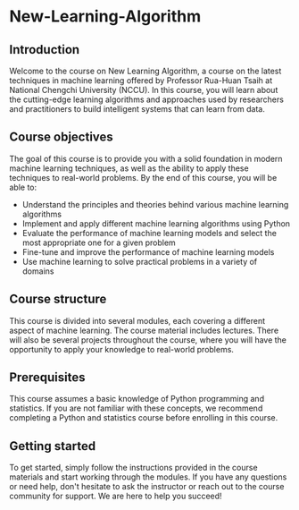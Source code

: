 # New-Learning-Algorithm

## Introduction
Welcome to the course on New Learning Algorithm, a course on the latest techniques in machine learning offered by Professor Rua-Huan Tsaih at National Chengchi University (NCCU). In this course, you will learn about the cutting-edge learning algorithms and approaches used by researchers and practitioners to build intelligent systems that can learn from data.

## Course objectives
The goal of this course is to provide you with a solid foundation in modern machine learning techniques, as well as the ability to apply these techniques to real-world problems. By the end of this course, you will be able to:

* Understand the principles and theories behind various machine learning algorithms
* Implement and apply different machine learning algorithms using Python
* Evaluate the performance of machine learning models and select the most appropriate one for a given problem
* Fine-tune and improve the performance of machine learning models
* Use machine learning to solve practical problems in a variety of domains

## Course structure
This course is divided into several modules, each covering a different aspect of machine learning. The course material includes lectures. There will also be several projects throughout the course, where you will have the opportunity to apply your knowledge to real-world problems.

## Prerequisites
This course assumes a basic knowledge of Python programming and statistics. If you are not familiar with these concepts, we recommend completing a Python and statistics course before enrolling in this course.

## Getting started
To get started, simply follow the instructions provided in the course materials and start working through the modules. If you have any questions or need help, don't hesitate to ask the instructor or reach out to the course community for support. We are here to help you succeed!
